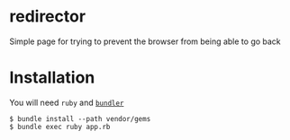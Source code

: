 # redirector

Simple page for trying to prevent the browser from being able to go back

# Installation

You will need `ruby` and [`bundler`](http://bundler.io/)

```
$ bundle install --path vendor/gems
$ bundle exec ruby app.rb
```
